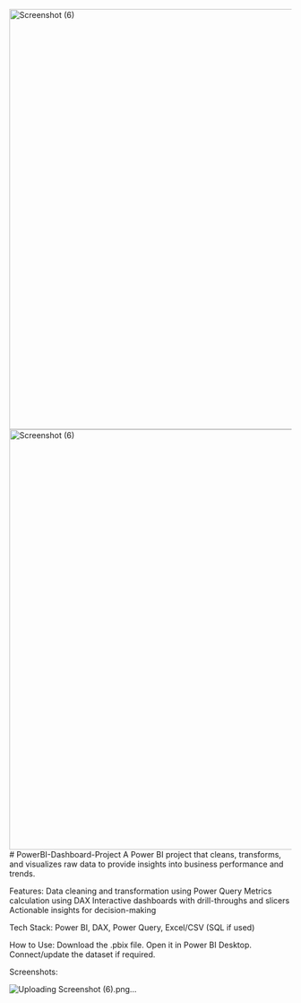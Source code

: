 <img width="1319" height="749" alt="Screenshot (6)" src="https://github.com/user-attachments/assets/5a82b286-e1f7-445f-b001-3391e46d7c69" /><img width="1319" height="749" alt="Screenshot (6)" src="https://github.com/user-attachments/assets/61d95ce9-f6a6-45d6-9e6b-a07875cdd28c" /># PowerBI-Dashboard-Project
A Power BI project that cleans, transforms, and visualizes raw data to provide insights into business performance and trends.

Features:
Data cleaning and transformation using Power Query
Metrics calculation using DAX
Interactive dashboards with drill-throughs and slicers
Actionable insights for decision-making

Tech Stack: Power BI, DAX, Power Query, Excel/CSV (SQL if used)

How to Use:
Download the .pbix file.
Open it in Power BI Desktop.
Connect/update the dataset if required.


Screenshots:

![Uploading Screenshot (6).png…]()

